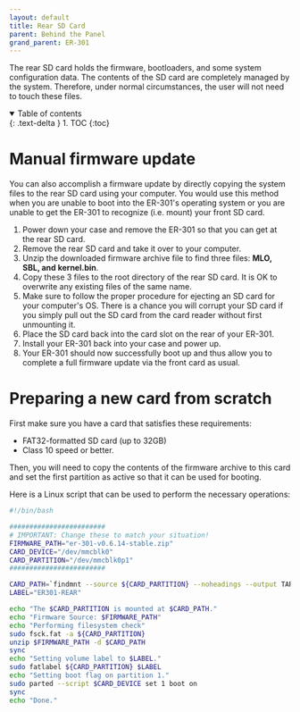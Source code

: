 ```yaml
---
layout: default
title: Rear SD Card
parent: Behind the Panel
grand_parent: ER-301
---
```


The rear SD card holds the firmware, bootloaders, and some system configuration data.  The contents of the SD card are completely managed by the system.  Therefore, under normal circumstances, the user will not need to touch these files.

<details open markdown="block">
  <summary>
    Table of contents
  </summary>
  {: .text-delta }
1. TOC
{:toc}
</details>

# Manual firmware update
You can also accomplish a firmware update by directly copying the system files to the rear SD card using your computer.  You would use this method when you are unable to boot into the ER-301's operating system or you are unable to get the ER-301 to recognize (i.e. mount) your front SD card.

1. Power down your case and remove the ER-301 so that you can get at the rear SD card.
1. Remove the rear SD card and take it over to your computer.
1. Unzip the downloaded firmware archive file to find three files: **MLO, SBL, and kernel.bin**.
1. Copy these 3 files to the root directory of the rear SD card.  It is OK to overwrite any existing files of the same name.
1. Make sure to follow the proper procedure for ejecting an SD card for your computer's OS.  There is a chance you will corrupt your SD card if you simply pull out the SD card from the card reader without first unmounting it.
1. Place the SD card back into the card slot on the rear of your ER-301.
1. Install your ER-301 back into your case and power up.
1. Your ER-301 should now successfully boot up and thus allow you to complete a full firmware update via the front card as usual.

# Preparing a new card from scratch
First make sure you have a card that satisfies these requirements:
* FAT32-formatted SD card (up to 32GB) 
* Class 10 speed or better.

Then, you will need to copy the contents of the firmware archive to this card and set the first partition as active so that it can be used for booting.

Here is a Linux script that can be used to perform the necessary operations:

```bash
#!/bin/bash

########################
# IMPORTANT: Change these to match your situation!
FIRMWARE_PATH="er-301-v0.6.14-stable.zip"
CARD_DEVICE="/dev/mmcblk0"
CARD_PARTITION="/dev/mmcblk0p1"
########################

CARD_PATH=`findmnt --source ${CARD_PARTITION} --noheadings --output TARGET`
LABEL="ER301-REAR"

echo "The $CARD_PARTITION is mounted at $CARD_PATH."
echo "Firmware Source: $FIRMWARE_PATH"
echo "Performing filesystem check"
sudo fsck.fat -a ${CARD_PARTITION}
unzip $FIRMWARE_PATH -d $CARD_PATH
sync
echo "Setting volume label to $LABEL."
sudo fatlabel ${CARD_PARTITION} $LABEL
echo "Setting boot flag on partition 1."
sudo parted --script $CARD_DEVICE set 1 boot on
sync
echo "Done."
```


